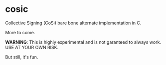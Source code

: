 # cosic

Collective Signing (CoSi) bare bone alternate implementation in C. 

More to come.

**WARNING**: This is highly experimental and is not garanteed to always work. USE AT YOUR OWN RISK.

But still, it's fun.





